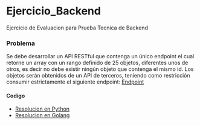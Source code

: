 # Ejercicio_Backend

Ejercicio de Evaluacion para Prueba Tecnica de Backend

### Problema

Se debe desarrollar un API RESTful que contenga un único endpoint el cual retorne un array con un rango definido de 25 objetos, diferentes unos de otros, es decir no debe existir ningún objeto que contenga el mismo id. Los objetos serán obtenidos de un API de terceros, teniendo como restricción consumir estrictamente el siguiente endpoint: [Endpoint](https://api.chucknorris.io/jokes/random)

#### Codigo

- [Resolucion en Python]()
- [Resolucion en Golang]()
